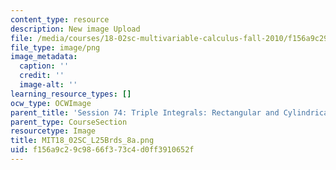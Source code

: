 ```yaml
---
content_type: resource
description: New image Upload
file: /media/courses/18-02sc-multivariable-calculus-fall-2010/f156a9c29c9866f373c4d0ff3910652f_MIT18_02SC_L25Brds_8a.png
file_type: image/png
image_metadata:
  caption: ''
  credit: ''
  image-alt: ''
learning_resource_types: []
ocw_type: OCWImage
parent_title: 'Session 74: Triple Integrals: Rectangular and Cylindrical Coordinates'
parent_type: CourseSection
resourcetype: Image
title: MIT18_02SC_L25Brds_8a.png
uid: f156a9c2-9c98-66f3-73c4-d0ff3910652f
---
```

